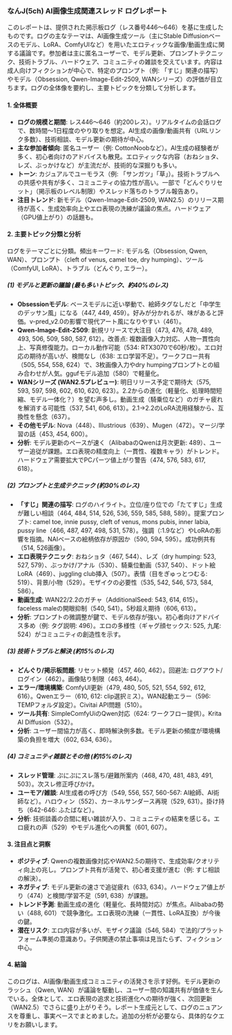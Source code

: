 ### なんJ(5ch) AI画像生成関連スレッド ログレポート

このレポートは、提供された掲示板ログ（レス番号446〜646）を基に生成したものです。ログの主なテーマは、AI画像生成ツール（主にStable Diffusionベースのモデル、LoRA、ComfyUIなど）を用いたエロティックな画像/動画生成に関する議論です。参加者は主に匿名ユーザーで、モデル更新、プロンプトテクニック、技術トラブル、ハードウェア、コミュニティの雑談を交えています。内容は成人向けフィクションが中心で、特定のプロンプト（例: 「すじ」関連の描写）やモデル（Obsession, Qwen-Image-Edit-2509, WANシリーズ）の評価が目立ちます。ログの全体像を要約し、主要トピックを分類して分析します。

#### 1. 全体概要
- **ログの規模と期間**: レス446〜646（約200レス）。リアルタイムの会話ログで、数時間〜1日程度のやり取りを想定。AI生成の画像/動画共有（URLリンク多数）、技術相談、モデル更新の期待が中心。
- **主な参加者傾向**: 匿名ユーザー（例: CottonNoobなど）。AI生成の経験者が多く、初心者向けのアドバイスも散見。エロティックな内容（おねショタ、レズ、ぶっかけなど）が主流だが、技術的な深掘りも多い。
- **トーン**: カジュアルでユーモラス（例: 「サンガツ」「草」）。技術トラブルへの共感や共有が多く、コミュニティの協力性が高い。一部で「どんぐりリセット」（掲示板のレベル制限）やスレッド落ちのトラブル報告あり。
- **注目トレンド**: 新モデル（Qwen-Image-Edit-2509, WAN2.5）のリリース期待が高く、生成効率向上やエロ表現の洗練が議論の焦点。ハードウェア（GPU値上がり）の話題も。

#### 2. 主要トピック分類と分析
ログをテーマごとに分類。頻出キーワード: モデル名（Obsession, Qwen, WAN）、プロンプト（cleft of venus, camel toe, dry humping）、ツール（ComfyUI, LoRA）、トラブル（どんぐり, エラー）。

##### (1) モデルと更新の議論 (最も多いトピック、約40%のレス)
- **Obsessionモデル**: ベースモデルに近い挙動で、絵師タグなしだと「中学生のデッサン風」になる（447, 449, 459）。好みが分かれるが、味があると評価。v-pred_v2.0の影響で現代アート風になりやすい（461）。
- **Qwen-Image-Edit-2509**: 新規リリースで大注目（473, 476, 478, 489, 493, 506, 509, 580, 587, 612）。改善点: 複数画像入力対応、人物一貫性向上、写真修復能力。ローカル動作可能（534: RTX3070で60秒/枚）。エロ対応の期待が高いが、検閲なし（638: エロ学習不足）。ワークフロー共有（505, 554, 558, 624）で、3枚画像入力やdry humpingプロンプトとの組み合わせが人気。ggufモデル追加（580）で軽量化。
- **WANシリーズ (WAN2.5プレビュー)**: 明日リリース予定で期待大（575, 593, 597, 598, 602, 610, 620, 623）。2.2からの進化（軽量化、処理時間短縮、モデル一体化？）を望む声多し。動画生成（騎乗位など）のガチャ疲れを解消する可能性（537, 541, 606, 613）。2.1→2.2のLoRA流用経験から、互換性を懸念（637）。
- **その他モデル**: Nova（448）、Illustrious（639）、Mugen（472）。マージ/学習の話（453, 454, 600）。
- **分析**: モデル更新のペースが速く（AlibabaのQwenは月次更新: 489）、ユーザー追従が課題。エロ表現の精度向上（一貫性、複数キャラ）がトレンド。ハードウェア需要拡大でPCパーツ値上がり警告（474, 576, 583, 617, 618）。

##### (2) プロンプトと生成テクニック (約30%のレス)
- **「すじ」関連の描写**: ログのハイライト。立位/座り位での「たてすじ」生成が難しい相談（464, 484, 514, 526, 536, 559, 585, 588, 589）。提案プロンプト: camel toe, innie pussy, cleft of venus, mons pubis, inner labia, pussy line（466, 487, 497, 498, 531, 578）。強調（:1.9など）やLoRAの影響を指摘。NAIベースの絵柄依存が原因か（590, 594, 595）。成功例共有（514, 526画像）。
- **エロ表現テクニック**: おねショタ（467, 544）、レズ（dry humping: 523, 527, 579）、ぶっかけ/アナル（530）、騎乗位動画（537, 540）、ドット絵LoRA（469）、juggling club挿入（507）。表情（目をぎゅっとつむる: 519）、背景/小物（529）。モザイクの必要性（535, 542, 546, 573, 584, 586）。
- **動画生成**: WAN22/2.2のガチャ（AdditionalSeed: 543, 614, 615）。faceless maleの開眼抑制（540, 541）。5秒超え期待（606, 613）。
- **分析**: プロンプトの微調整が鍵で、モデル依存が強い。初心者向けアドバイス多め（例: タグ説明: 496）。エロの多様性（ギャグ顔セックス: 525, 九尾: 524）がコミュニティの創造性を示す。

##### (3) 技術トラブルと解決 (約15%のレス)
- **どんぐり/掲示板問題**: リセット頻発（457, 460, 462）。回避法: ログアウト/ログイン（462）。画像貼り制限（463, 464）。
- **エラー/環境構築**: ComfyUI更新（479, 480, 505, 521, 554, 592, 612, 616）。Qwenエラー（610, 612: clip選択ミス）。WAN起動エラー（596: TEMPフォルダ設定）。Civitai API問題（510）。
- **ツール共有**: SimpleComfyUiのQwen対応（624: ワークフロー提供）。Krita AI Diffusion（532）。
- **分析**: ユーザー間協力が高く、即時解決例多数。モデル更新の頻度が環境構築の負担を増大（602, 634, 636）。

##### (4) コミュニティ雑談とその他 (約15%のレス)
- **スレッド管理**: ぷにぷにスレ落ち/避難所案内（468, 470, 481, 483, 491, 503）。次スレ修正呼びかけ。
- **ユーモア/雑談**: AI生成者の呼び方（549, 556, 557, 560-567: AI絵師、AI術師など）。ハロウィン（552）、カーネルサンダース再現（529, 631）。掛け持ち（642-646: ふたばなど）。
- **分析**: 技術談義の合間に軽い雑談が入り、コミュニティの結束を感じる。エロ疲れの声（529）やモデル進化への興奮（601, 607）。

#### 3. 注目点と洞察
- **ポジティブ**: Qwenの複数画像対応やWAN2.5の期待で、生成効率/クオリティ向上の兆し。プロンプト共有が活発で、初心者支援が進む（例: すじ相談の解決）。
- **ネガティブ**: モデル更新の速さで追従疲れ（633, 634）。ハードウェア値上がり（474）と検閲/学習不足（591, 638）が課題。
- **トレンド予測**: 動画生成の進化（軽量化、長時間対応）が焦点。Alibabaの勢い（488, 601）で競争激化。エロ表現の洗練（一貫性、LoRA互換）が今後の鍵。
- **潜在リスク**: エロ内容が多いが、モザイク議論（546, 584）で法的/プラットフォーム準拠の意識あり。子供関連の禁止事項は見当たらず、フィクション中心。

#### 4. 結論
このログは、AI画像/動画生成コミュニティの活発さを示す好例。モデル更新のラッシュ（Qwen, WAN）が議論を駆動し、ユーザー間の知識共有が価値を生んでいる。全体として、エロ表現の追求と技術進化への期待が強く、次回更新（WAN2.5）でさらに盛り上がりそう。レポート生成元として、ログのニュアンスを尊重し、事実ベースでまとめました。追加の分析が必要なら、具体的なクエリをお願いします。
